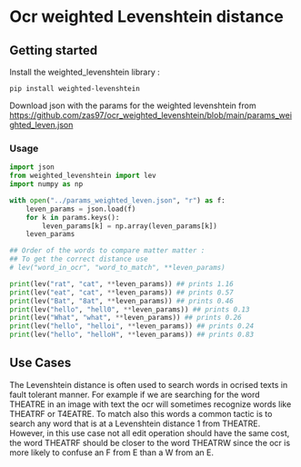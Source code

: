 # Ocr weighted Levenshtein distance

## Getting started

Install the weighted_levenshtein library :

    pip install weighted-levenshtein

Download json with the params for the weighted levenshtein from https://github.com/zas97/ocr_weighted_levenshtein/blob/main/params_weighted_leven.json

### Usage

```python
import json
from weighted_levenshtein import lev
import numpy as np

with open("../params_weighted_leven.json", "r") as f:
    leven_params = json.load(f)
    for k in params.keys():
        leven_params[k] = np.array(leven_params[k])
    leven_params

## Order of the words to compare matter matter :
## To get the correct distance use 
# lev("word_in_ocr", "word_to_match", **leven_params)

print(lev("rat", "cat", **leven_params)) ## prints 1.16
print(lev("eat", "cat", **leven_params)) ## prints 0.57
print(lev("Bat", "8at", **leven_params)) ## prints 0.46
print(lev("hello", "hell0", **leven_params)) ## prints 0.13
print(lev("What", "what", **leven_params)) ## prints 0.26
print(lev("hello", "helloi", **leven_params)) ## prints 0.24
print(lev("hello", "helloH", **leven_params)) ## prints 0.83
``` 

## Use Cases

The Levenshtein distance is often used to search words in ocrised texts in fault tolerant manner. For example if we are searching for the word THEATRE in an image with text the ocr will sometimes recognize words like THEATRF or T4EATRE. To match also this words a common tactic is to search any word that is at a Levenshtein distance 1 from THEATRE. However, in this use case not all edit operation should have the same cost, the word THEATRF should be closer to the word THEATRW since the ocr is more likely to confuse an F from E than a W from an E.



